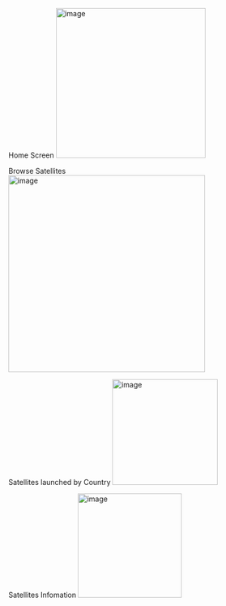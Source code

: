 Home Screen
<img width="295" alt="image" src="https://user-images.githubusercontent.com/112631548/227572331-ef6ad18c-cec6-4436-8399-e0cd60a1c19a.png">

Browse Satellites
<img width="388" alt="image" src="https://user-images.githubusercontent.com/112631548/227572418-ed72bf06-2a79-4517-90df-315d6e9903f4.png">

Satellites launched by Country
<img width="208" alt="image" src="https://user-images.githubusercontent.com/112631548/227572572-30db975a-8acb-44cc-a174-d6d2aaef776b.png">

Satellites Infomation
<img width="205" alt="image" src="https://user-images.githubusercontent.com/112631548/227572638-87159e73-e1bc-4775-ae96-a6801d6e6e30.png">

